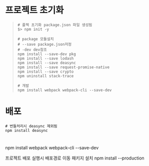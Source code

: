 # 프로젝트 초기화

>```
># 플젝 초기화 package.json 파일 생성됨
>$> npm init -y
>
># package 모듈설치
># --save package.json저정
># -dev dev참조
>npm install --save-dev pkg
>npm install --save lodash
>npm install --save deasync
>npm install --save request-promise-native
>npm install --save crypto
>npm uninstall stack-trace
>
># 개발
>npm install webpack webpack-cli --save-dev
>```

# 배포
```
# 번들처리시 deasync 제외됨
npm install deasync

```

# 
npm install webpack webpack-cli --save-dev


프로젝트 배포
실행시 배포경로 이동
패키지 설치
npm install --production